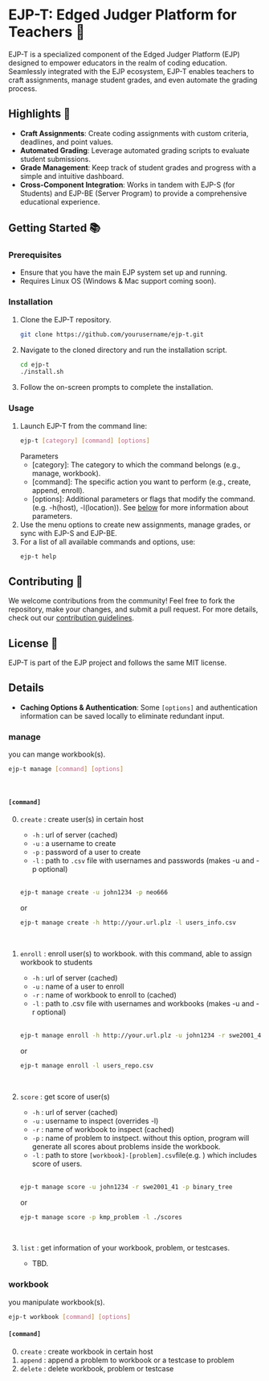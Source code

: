 # EJP-T: Edged Judger Platform for Teachers 🍎

EJP-T is a specialized component of the Edged Judger Platform (EJP) designed to empower educators in the realm of coding education. Seamlessly integrated with the EJP ecosystem, EJP-T enables teachers to craft assignments, manage student grades, and even automate the grading process.

## Highlights 🌟

- **Craft Assignments**: Create coding assignments with custom criteria, deadlines, and point values.
- **Automated Grading**: Leverage automated grading scripts to evaluate student submissions.
- **Grade Management**: Keep track of student grades and progress with a simple and intuitive dashboard.
- **Cross-Component Integration**: Works in tandem with EJP-S (for Students) and EJP-BE (Server Program) to provide a comprehensive educational experience.

## Getting Started 📚

### Prerequisites

- Ensure that you have the main EJP system set up and running.
- Requires Linux OS (Windows & Mac support coming soon).

### Installation

1. Clone the EJP-T repository.
    ```bash
    git clone https://github.com/yourusername/ejp-t.git
    ```
2. Navigate to the cloned directory and run the installation script.
    ```bash
    cd ejp-t
    ./install.sh
    ```
3. Follow the on-screen prompts to complete the installation.

### Usage

1. Launch EJP-T from the command line:
    ```bash
    ejp-t [category] [command] [options] 
    ```
    Parameters
    * [category]: The category to which the command belongs (e.g., manage, workbook).
    * [command]: The specific action you want to perform (e.g., create, append, enroll).
    * [options]: Additional parameters or flags that modify the command. (e.g. -h(host), -l(location)).
    See [below](#Details) for more information about parameters.
2. Use the menu options to create new assignments, manage grades, or sync with EJP-S and EJP-BE.
3. For a list of all available commands and options, use:
    ```bash
    ejp-t help
    ```

## Contributing 🤝

We welcome contributions from the community! Feel free to fork the repository, make your changes, and submit a pull request. For more details, check out our [contribution guidelines](#).

## License 📄

EJP-T is part of the EJP project and follows the same MIT license.

## Details
* **Caching Options & Authentication**: Some `[options]` and authentication information can be saved locally to eliminate redundant input.
### manage
you can mange workbook(s).

``` bash
ejp-t manage [command] [options]
```
</br>

#### ```[command]```
0. ```create``` : create user(s) in certain host
    </br>
    * ```-h``` : url of server (cached)
    * ```-u``` : a username to create
    * ```-p``` : password of a user to create
    * ```-l``` : path to `.csv` file with usernames and passwords (makes -u and -p optional)
    </br>

    ```bash
    ejp-t manage create -u john1234 -p neo666
    ```
    or
    ```bash
    ejp-t manage create -h http://your.url.plz -l users_info.csv
    ```

    </br>
1. ```enroll``` : enroll user(s) to workbook. with this command, able to assign workbook to students
    </br>
    * ```-h``` : url of server (cached)
    * ```-u``` : name of a user to enroll
    * ```-r``` : name of workbook to enroll to (cached)
    * ```-l``` : path to .csv file with usernames and workbooks (makes -u and -r optional)
    </br>

    ```bash
    ejp-t manage enroll -h http://your.url.plz -u john1234 -r swe2001_41
    ```
    or
    ```bash
    ejp-t manage enroll -l users_repo.csv
    ```

    </br>
2. ```score``` : get score of user(s)
    </br>
    * ```-h``` : url of server (cached)
    * ```-u``` : username to inspect (overrides -l)
    * ```-r``` : name of workbook to inspect (cached)
    * ```-p``` : name of problem to instpect. without this option, program will generate all scores about problems inside the workbook.
    * ```-l``` : path to store ```[workbook]-[problem].csv```file(e.g. ) which includes score of users. 
    </br>

    ```bash
    ejp-t manage score -u john1234 -r swe2001_41 -p binary_tree
    ```
    or
    ```bash
    ejp-t manage score -p kmp_problem -l ./scores
    ```
    
    </br>
3. ```list``` : get information of your workbook, problem, or testcases.
    </br>
    * TBD.

### workbook
you manipulate workbook(s).

``` bash
ejp-t workbook [command] [options] 
```

#### ```[command]```
0. ```create``` : create workbook in certain host
1. ```append``` : append a problem to workbook or a testcase to problem
2. ```delete``` : delete workbook, problem or testcase